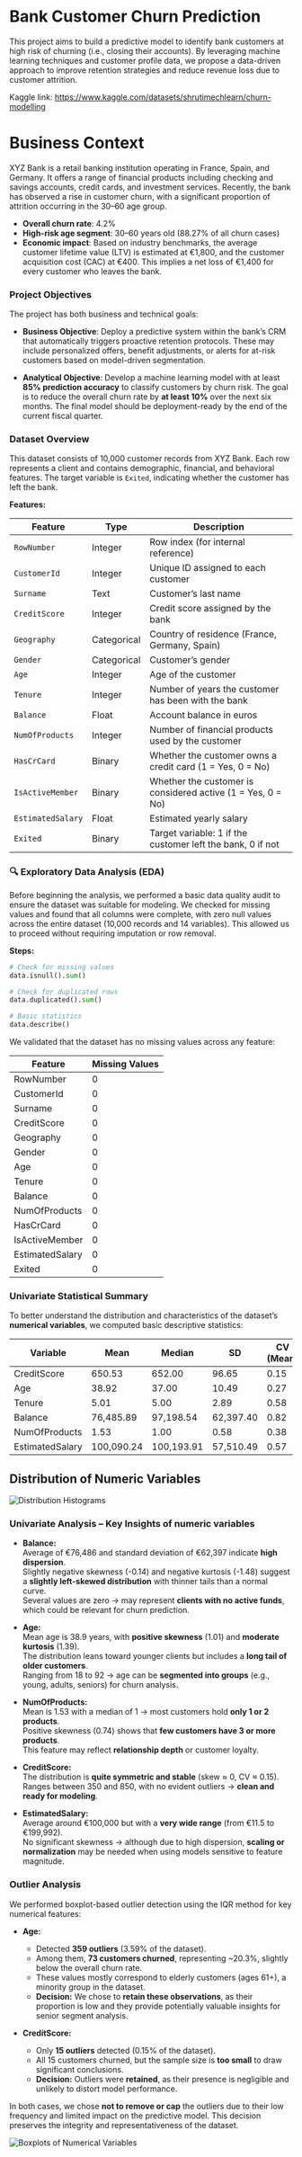 # Bank Customer Churn Prediction
This project aims to build a predictive model to identify bank customers at high risk of churning (i.e., closing their accounts). By leveraging machine learning techniques and customer profile data, we propose a data-driven approach to improve retention strategies and reduce revenue loss due to customer attrition.

Kaggle link: https://www.kaggle.com/datasets/shrutimechlearn/churn-modelling

# Business Context
XYZ Bank is a retail banking institution operating in France, Spain, and Germany. It offers a range of financial products including checking and savings accounts, credit cards, and investment services. Recently, the bank has observed a rise in customer churn, with a significant proportion of attrition occurring in the 30–60 age group.

- **Overall churn rate**: 4.2%
- **High-risk age segment**: 30–60 years old (88.27% of all churn cases)
- **Economic impact**: Based on industry benchmarks, the average customer lifetime value (LTV) is estimated at €1,800, and the customer acquisition cost (CAC) at €400. This implies a net loss of €1,400 for every customer who leaves the bank.

### Project Objectives

The project has both business and technical goals:

- **Business Objective**: Deploy a predictive system within the bank’s CRM that automatically triggers proactive retention protocols. These may include personalized offers, benefit adjustments, or alerts for at-risk customers based on model-driven segmentation.

- **Analytical Objective**: Develop a machine learning model with at least **85% prediction accuracy** to classify customers by churn risk. The goal is to reduce the overall churn rate by **at least 10%** over the next six months. The final model should be deployment-ready by the end of the current fiscal quarter.

### Dataset Overview

This dataset consists of 10,000 customer records from XYZ Bank. Each row represents a client and contains demographic, financial, and behavioral features. The target variable is `Exited`, indicating whether the customer has left the bank.

**Features:**


| Feature          | Type        | Description                                                  |
|------------------|-------------|--------------------------------------------------------------|
| `RowNumber`      | Integer     | Row index (for internal reference)                          |
| `CustomerId`     | Integer     | Unique ID assigned to each customer                         |
| `Surname`        | Text        | Customer’s last name                                        |
| `CreditScore`    | Integer     | Credit score assigned by the bank                           |
| `Geography`      | Categorical | Country of residence (France, Germany, Spain)               |
| `Gender`         | Categorical | Customer’s gender                                           |
| `Age`            | Integer     | Age of the customer                                         |
| `Tenure`         | Integer     | Number of years the customer has been with the bank         |
| `Balance`        | Float       | Account balance in euros                                    |
| `NumOfProducts`  | Integer     | Number of financial products used by the customer           |
| `HasCrCard`      | Binary      | Whether the customer owns a credit card (1 = Yes, 0 = No)   |
| `IsActiveMember` | Binary      | Whether the customer is considered active (1 = Yes, 0 = No) |
| `EstimatedSalary`| Float       | Estimated yearly salary                                     |
| `Exited`         | Binary      | Target variable: 1 if the customer left the bank, 0 if not  |

### 🔍 Exploratory Data Analysis (EDA)

Before beginning the analysis, we performed a basic data quality audit to ensure the dataset was suitable for modeling. We checked for missing values and found that all columns were complete, with zero null values across the entire dataset (10,000 records and 14 variables). This allowed us to proceed without requiring imputation or row removal.

**Steps:**

```python
# Check for missing values
data.isnull().sum()

# Check for duplicated rows
data.duplicated().sum()

# Basic statistics
data.describe()
```

We validated that the dataset has no missing values across any feature:

| Feature           | Missing Values |
|------------------|----------------|
| RowNumber         | 0              |
| CustomerId        | 0              |
| Surname           | 0              |
| CreditScore       | 0              |
| Geography         | 0              |
| Gender            | 0              |
| Age               | 0              |
| Tenure            | 0              |
| Balance           | 0              |
| NumOfProducts     | 0              |
| HasCrCard         | 0              |
| IsActiveMember    | 0              |
| EstimatedSalary   | 0              |
| Exited            | 0              |


### Univariate Statistical Summary

To better understand the distribution and characteristics of the dataset’s **numerical variables**, we computed basic descriptive statistics:

| Variable         | Mean      | Median    | SD        | CV (Mean) | CV (Median) | Skewness | Kurtosis | Min     | Max        | Range      |
|------------------|-----------|-----------|-----------|------------|--------------|----------|-----------|----------|-------------|------------|
| CreditScore      | 650.53    | 652.00    | 96.65     | 0.15       | 0.15         | -0.07    | -0.43     | 350.00   | 850.00      | 500.00     |
| Age              | 38.92     | 37.00     | 10.49     | 0.27       | 0.28         | 1.01     | 1.39      | 18.00    | 92.00       | 74.00      |
| Tenure           | 5.01      | 5.00      | 2.89      | 0.58       | 0.58         | 0.01     | -1.17     | 0.00     | 10.00       | 10.00      |
| Balance          | 76,485.89 | 97,198.54 | 62,397.40 | 0.82       | 0.64         | -0.14    | -1.49     | 0.00     | 250,898.09  | 250,898.09 |
| NumOfProducts    | 1.53      | 1.00      | 0.58      | 0.38       | 0.58         | 0.74     | 0.58      | 1.00     | 4.00        | 3.00       |
| EstimatedSalary  | 100,090.24| 100,193.91| 57,510.49 | 0.57       | 0.57         | 0.00     | -1.18     | 11.58    | 199,992.48  | 199,980.90 |

## Distribution of Numeric Variables

![Distribution Histograms](Images/Histograms.png)

### Univariate Analysis – Key Insights of numeric variables

- **Balance:**  
  Average of €76,486 and standard deviation of €62,397 indicate **high dispersion**.  
  Slightly negative skewness (-0.14) and negative kurtosis (-1.48) suggest a **slightly left-skewed distribution** with thinner tails than a normal curve.  
  Several values are zero → may represent **clients with no active funds**, which could be relevant for churn prediction.

- **Age:**  
  Mean age is 38.9 years, with **positive skewness** (1.01) and **moderate kurtosis** (1.39).  
  The distribution leans toward younger clients but includes a **long tail of older customers**.  
  Ranging from 18 to 92 → age can be **segmented into groups** (e.g., young, adults, seniors) for churn analysis.

- **NumOfProducts:**  
  Mean is 1.53 with a median of 1 → most customers hold **only 1 or 2 products**.  
  Positive skewness (0.74) shows that **few customers have 3 or more products**.  
  This feature may reflect **relationship depth** or customer loyalty.

- **CreditScore:**  
  The distribution is **quite symmetric and stable** (skew ≈ 0, CV ≈ 0.15).  
  Ranges between 350 and 850, with no evident outliers → **clean and ready for modeling**.

- **EstimatedSalary:**  
  Average around €100,000 but with a **very wide range** (from €11.5 to €199,992).  
  No significant skewness → although due to high dispersion, **scaling or normalization** may be needed when using models sensitive to feature magnitude.
  
### Outlier Analysis

We performed boxplot-based outlier detection using the IQR method for key numerical features:

- **Age:**  
  - Detected **359 outliers** (3.59% of the dataset).  
  - Among them, **73 customers churned**, representing ~20.3%, slightly below the overall churn rate.  
  - These values mostly correspond to elderly customers (ages 61+), a minority group in the dataset.  
  - **Decision:** We chose to **retain these observations**, as their proportion is low and they provide potentially valuable insights for senior segment analysis.

- **CreditScore:**  
  - Only **15 outliers** detected (0.15% of the dataset).  
  - All 15 customers churned, but the sample size is **too small** to draw significant conclusions.  
  - **Decision:** Outliers were **retained**, as their presence is negligible and unlikely to distort model performance.

In both cases, we chose **not to remove or cap** the outliers due to their low frequency and limited impact on the predictive model. This decision preserves the integrity and representativeness of the dataset.

![Boxplots of Numerical Variables](Images/Boxplots%20-%20Univariate.png)

